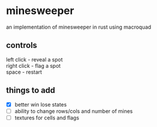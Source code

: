 # minesweeper

an implementation of minesweeper in rust using macroquad

## controls
left click - reveal a spot <br>
right click - flag a spot <br>
space - restart

## things to add
- [x] better win lose states
- [ ] ability to change rows/cols and number of mines
- [ ] textures for cells and flags
